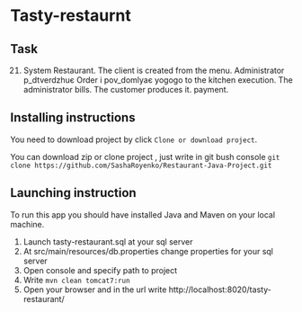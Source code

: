 # Tasty-restaurnt

## Task

21. System Restaurant. The client is created from the menu.
Administrator p_dtverdzhuє Order і pov_domlyaє yogogo to the kitchen
execution. The administrator bills. The customer produces it.
payment.

## Installing instructions

You need to download project by click ```Clone or download project```.

You can download zip or clone project , just write in git bush console
```git clone https://github.com/SashaRoyenko/Restaurant-Java-Project.git```

## Launching instruction 

To run this app you should have installed Java and Maven on your local machine.
1. Launch tasty-restaurant.sql at your sql server
2. At src/main/resources/db.properties change properties for your sql server
3. Open console and specify path to project
4. Write ```mvn clean tomcat7:run```
5. Open your browser and in the url write http://localhost:8020/tasty-restaurant/
